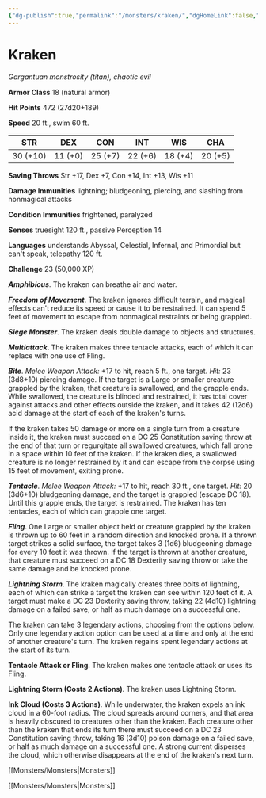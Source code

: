 ```yaml
---
{"dg-publish":true,"permalink":"/monsters/kraken/","dgHomeLink":false,"dgPassFrontmatter":true}
---
```



# Kraken

*Gargantuan monstrosity (titan), chaotic evil*

**Armor Class** 18 (natural armor)

**Hit Points** 472 (27d20+189)

**Speed** 20 ft., swim 60 ft.

| STR      | DEX     | CON     | INT     | WIS     | CHA     |
|----------|---------|---------|---------|---------|---------|
| 30 (+10) | 11 (+0) | 25 (+7) | 22 (+6) | 18 (+4) | 20 (+5) |

**Saving Throws** Str +17, Dex +7, Con +14, Int +13, Wis +11

**Damage Immunities** lightning; bludgeoning, piercing, and slashing from nonmagical attacks

**Condition Immunities** frightened, paralyzed

**Senses** truesight 120 ft., passive Perception 14

**Languages** understands Abyssal, Celestial, Infernal, and Primordial but can't speak, telepathy 120 ft.

**Challenge** 23 (50,000 XP)

***Amphibious***. The kraken can breathe air and water.

***Freedom of Movement***. The kraken ignores difficult terrain, and magical effects can't reduce its speed or cause it to be restrained. It can spend 5 feet of movement to escape from nonmagical restraints or being grappled.

***Siege Monster***. The kraken deals double damage to objects and structures.


***Multiattack***. The kraken makes three tentacle attacks, each of which it can replace with one use of Fling.

***Bite***. *Melee Weapon Attack:* +17 to hit, reach 5 ft., one target. *Hit:* 23 (3d8+10) piercing damage. If the target is a Large or smaller creature grappled by the kraken, that creature is swallowed, and the grapple ends. While swallowed, the creature is blinded and restrained, it has total cover against attacks and other effects outside the kraken, and it takes 42 (12d6) acid damage at the start of each of the kraken's turns.

If the kraken takes 50 damage or more on a single turn from a creature inside it, the kraken must succeed on a DC 25 Constitution saving throw at the end of that turn or regurgitate all swallowed creatures, which fall prone in a space within 10 feet of the kraken. If the kraken dies, a swallowed creature is no longer restrained by it and can escape from the corpse using 15 feet of movement, exiting prone.

***Tentacle***. *Melee Weapon Attack:* +17 to hit, reach 30 ft., one target. *Hit:* 20 (3d6+10) bludgeoning damage, and the target is grappled (escape DC 18). Until this grapple ends, the target is restrained. The kraken has ten tentacles, each of which can grapple one target.

***Fling***. One Large or smaller object held or creature grappled by the kraken is thrown up to 60 feet in a random direction and knocked prone. If a thrown target strikes a solid surface, the target takes 3 (1d6) bludgeoning damage for every 10 feet it was thrown. If the target is thrown at another creature, that creature must succeed on a DC 18 Dexterity saving throw or take the same damage and be knocked prone.

***Lightning Storm***. The kraken magically creates three bolts of lightning, each of which can strike a target the kraken can see within 120 feet of it. A target must make a DC 23 Dexterity saving throw, taking 22 (4d10) lightning damage on a failed save, or half as much damage on a successful one.


The kraken can take 3 legendary actions, choosing from the options below. Only one legendary action option can be used at a time and only at the end of another creature's turn. The kraken regains spent legendary actions at the start of its turn.

**Tentacle Attack or Fling**. The kraken makes one tentacle attack or uses its Fling.

**Lightning Storm (Costs 2 Actions)**. The kraken uses Lightning Storm.

**Ink Cloud (Costs 3 Actions)**. While underwater, the kraken expels an ink cloud in a 60-foot radius. The cloud spreads around corners, and that area is heavily obscured to creatures other than the kraken. Each creature other than the kraken that ends its turn there must succeed on a DC 23 Constitution saving throw, taking 16 (3d10) poison damage on a failed save, or half as much damage on a successful one. A strong current disperses the cloud, which otherwise disappears at the end of the kraken's next turn.



[[Monsters/Monsters|Monsters]]

[[Monsters/Monsters|Monsters]]